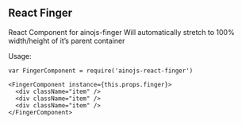 React Finger
------------

React Component for ainojs-finger
Will automatically stretch to 100% width/height of it’s parent container

Usage:

    var FingerComponent = require('ainojs-react-finger')

    <FingerComponent instance={this.props.finger}>
      <div className="item" />
      <div className="item" />
      <div className="item" />
    </FingerComponent>